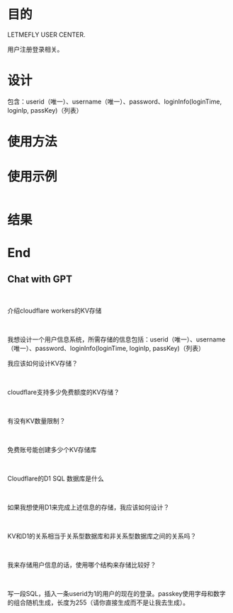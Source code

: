 <!--
 * @Author: LetMeFly
 * @Date: 2024-12-15 17:41:59
 * @LastEditors: LetMeFly.xyz
 * @LastEditTime: 2024-12-15 18:18:59
-->
# 目的

LETMEFLY USER CENTER.

用户注册登录相关。

# 设计

包含：userid（唯一）、username（唯一）、password、loginInfo(loginTime, loginIp, passKey)（列表）

# 使用方法



# 使用示例

```

```

# 结果

# End

## Chat with GPT

<br/>

介绍cloudflare workers的KV存储

<br/>

我想设计一个用户信息系统，所需存储的信息包括：userid（唯一）、username（唯一）、password、loginInfo(loginTime, loginIp, passKey)（列表）

我应该如何设计KV存储？

<br/>

cloudflare支持多少免费额度的KV存储？

<br/>

有没有KV数量限制？

<br/>

免费账号能创建多少个KV存储库

<br/>

Cloudflare的D1 SQL 数据库是什么

<br/>

如果我想使用D1来完成上述信息的存储，我应该如何设计？

<br/>

KV和D1的关系相当于关系型数据库和非关系型数据库之间的关系吗？

<br/>

我来存储用户信息的话，使用哪个结构来存储比较好？

<br/>

写一段SQL，插入一条userid为1的用户的现在的登录。passkey使用字母和数字的组合随机生成，长度为255（请你直接生成而不是让我去生成）。

<br/>

<br/>

<br/>